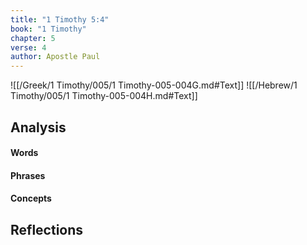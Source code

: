 ```yaml
---
title: "1 Timothy 5:4"
book: "1 Timothy"
chapter: 5
verse: 4
author: Apostle Paul
---
```

![[/Greek/1 Timothy/005/1 Timothy-005-004G.md#Text]]
![[/Hebrew/1 Timothy/005/1 Timothy-005-004H.md#Text]]

## Analysis

#### Words

#### Phrases

#### Concepts

## Reflections
